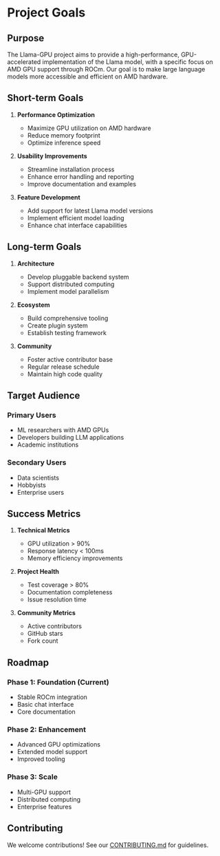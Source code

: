 # Project Goals

## Purpose

The Llama-GPU project aims to provide a high-performance, GPU-accelerated implementation of the Llama model, with a specific focus on AMD GPU support through ROCm. Our goal is to make large language models more accessible and efficient on AMD hardware.

## Short-term Goals

1. **Performance Optimization**
   - Maximize GPU utilization on AMD hardware
   - Reduce memory footprint
   - Optimize inference speed

2. **Usability Improvements**
   - Streamline installation process
   - Enhance error handling and reporting
   - Improve documentation and examples

3. **Feature Development**
   - Add support for latest Llama model versions
   - Implement efficient model loading
   - Enhance chat interface capabilities

## Long-term Goals

1. **Architecture**
   - Develop pluggable backend system
   - Support distributed computing
   - Implement model parallelism

2. **Ecosystem**
   - Build comprehensive tooling
   - Create plugin system
   - Establish testing framework

3. **Community**
   - Foster active contributor base
   - Regular release schedule
   - Maintain high code quality

## Target Audience

### Primary Users

- ML researchers with AMD GPUs
- Developers building LLM applications
- Academic institutions

### Secondary Users

- Data scientists
- Hobbyists
- Enterprise users

## Success Metrics

1. **Technical Metrics**

   - GPU utilization > 90%
   - Response latency < 100ms
   - Memory efficiency improvements

2. **Project Health**

   - Test coverage > 80%
   - Documentation completeness
   - Issue resolution time

3. **Community Metrics**

   - Active contributors
   - GitHub stars
   - Fork count

## Roadmap

### Phase 1: Foundation (Current)

- Stable ROCm integration
- Basic chat interface
- Core documentation

### Phase 2: Enhancement

- Advanced GPU optimizations
- Extended model support
- Improved tooling

### Phase 3: Scale

- Multi-GPU support
- Distributed computing
- Enterprise features

## Contributing

We welcome contributions! See our [CONTRIBUTING.md](../CONTRIBUTING.md) for guidelines.
